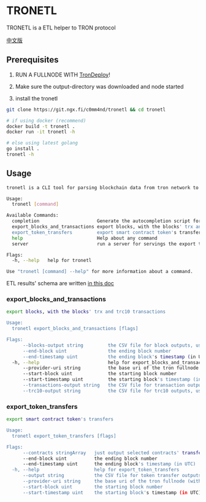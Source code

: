 # TRONETL

TRONETL is a ETL helper to TRON protocol

[中文版](./README.CHS.md)

## Prerequisites

1. RUN A FULLNODE WITH [TronDeploy](https://git.ngx.fi/c0mm4nd/trondeploy)!

2. Make sure the output-directory was downloaded and node started

3. install the tronetl
```bash
git clone https://git.ngx.fi/c0mm4nd/tronetl && cd tronetl

# if using docker (recommend)
docker build -t tronetl .
docker run -it tronetl -h

# else using latest golang
go install .
tronetl -h
```

## Usage

```bash
tronetl is a CLI tool for parsing blockchain data from tron network to CSV format files

Usage:
  tronetl [command]

Available Commands:
  completion                     Generate the autocompletion script for the specified shell
  export_blocks_and_transactions export blocks, with the blocks' trx and trc10 transactions
  export_token_transfers         export smart contract token's transfers
  help                           Help about any command
  server                         run a server for servings the export tasks

Flags:
  -h, --help   help for tronetl

Use "tronetl [command] --help" for more information about a command.
```

ETL results' schema are written [in this doc](./SCHEMA.md)

### export_blocks_and_transactions

```bash
export blocks, with the blocks' trx and trc10 transactions

Usage:
  tronetl export_blocks_and_transactions [flags]

Flags:
      --blocks-output string         the CSV file for block outputs, use - to omit (default "blocks.csv")
      --end-block uint               the ending block number
      --end-timestamp uint           the ending block's timestamp (in UTC)
  -h, --help                         help for export_blocks_and_transactions
      --provider-uri string          the base uri of the tron fullnode (without port) (default "http://localhost")
      --start-block uint             the starting block number
      --start-timestamp uint         the starting block's timestamp (in UTC)
      --transactions-output string   the CSV file for transaction outputs, use - to omit (default "transactions.csv")
      --trc10-output string          the CSV file for trc10 outputs, use - to omit (default "trc10.csv")
```

### export_token_transfers

```bash
export smart contract token's transfers

Usage:
  tronetl export_token_transfers [flags]

Flags:
      --contracts stringArray   just output selected contracts' transfers
      --end-block uint          the ending block number
      --end-timestamp uint      the ending block's timestamp (in UTC)
  -h, --help                    help for export_token_transfers
      --output string           the CSV file for token transfer outputs, use - to omit (default "token_transfer.csv")
      --provider-uri string     the base uri of the tron fullnode (without port) (default "http://localhost")
      --start-block uint        the starting block number
      --start-timestamp uint    the starting block's timestamp (in UTC)
```
